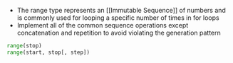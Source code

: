 - The range type represents an [[Immutable Sequence]] of numbers and is commonly used for looping a specific number of times in for loops
- Implement all of the common sequence operations except concatenation and repetition to avoid violating the generation pattern
```python
range(stop)
range(start, stop[, step])
```